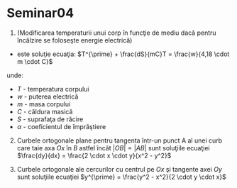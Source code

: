  # Seminar04

1. (Modificarea temperaturii unui corp în funcţie de mediu dacă pentru încălzire se foloseşte energie electrică)

- este soluţie ecuaţia: $T^{\prime} + \frac{dS}{mC}T = \frac{w}{4,18 \cdot m \cdot C}$

unde:

- $T$ - temperatura corpului
- $w$ - puterea electrică
- $m$ - masa corpului
- $C$ - căldura masică
- $S$ - suprafaţa de răcire
- $\alpha$ - coeficientul de împrăştiere

2. Curbele ortogonale plane pentru tangenta într-un punct A al unei curb care taie axa $Ox$ în $B$ astfel încât $|OB| = |AB|$ sunt soluţiile ecuaţiei $\frac{dy}{dx} = \frac{2 \cdot x \cdot y}{x^2 - y^2}$

3. Curbele ortogonale ale cercurilor cu centrul pe $Ox$ şi tangente axei $Oy$ sunt soluţiile ecuaţiei $y^{\prime} = \frac{y^2 - x^2}{2 \cdot y \cdot x}$ 

